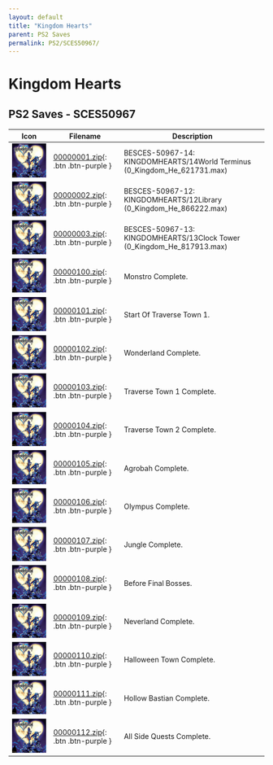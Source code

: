 ```yaml
---
layout: default
title: "Kingdom Hearts"
parent: PS2 Saves
permalink: PS2/SCES50967/
---
```

# Kingdom Hearts

## PS2 Saves - SCES50967

| Icon | Filename | Description |
|------|----------|-------------|
| ![Kingdom Hearts](icon0.png) | [00000001.zip](00000001.zip){: .btn .btn-purple } | BESCES-50967-14: KINGDOMHEARTS/14World Terminus (0_Kingdom_He_621731.max) |
| ![Kingdom Hearts](icon0.png) | [00000002.zip](00000002.zip){: .btn .btn-purple } | BESCES-50967-12: KINGDOMHEARTS/12Library (0_Kingdom_He_866222.max) |
| ![Kingdom Hearts](icon0.png) | [00000003.zip](00000003.zip){: .btn .btn-purple } | BESCES-50967-13: KINGDOMHEARTS/13Clock Tower (0_Kingdom_He_817913.max) |
| ![Kingdom Hearts](icon0.png) | [00000100.zip](00000100.zip){: .btn .btn-purple } | Monstro Complete. |
| ![Kingdom Hearts](icon0.png) | [00000101.zip](00000101.zip){: .btn .btn-purple } | Start Of Traverse Town 1. |
| ![Kingdom Hearts](icon0.png) | [00000102.zip](00000102.zip){: .btn .btn-purple } | Wonderland Complete. |
| ![Kingdom Hearts](icon0.png) | [00000103.zip](00000103.zip){: .btn .btn-purple } | Traverse Town 1 Complete. |
| ![Kingdom Hearts](icon0.png) | [00000104.zip](00000104.zip){: .btn .btn-purple } | Traverse Town 2 Complete. |
| ![Kingdom Hearts](icon0.png) | [00000105.zip](00000105.zip){: .btn .btn-purple } | Agrobah Complete. |
| ![Kingdom Hearts](icon0.png) | [00000106.zip](00000106.zip){: .btn .btn-purple } | Olympus Complete. |
| ![Kingdom Hearts](icon0.png) | [00000107.zip](00000107.zip){: .btn .btn-purple } | Jungle Complete. |
| ![Kingdom Hearts](icon0.png) | [00000108.zip](00000108.zip){: .btn .btn-purple } | Before Final Bosses. |
| ![Kingdom Hearts](icon0.png) | [00000109.zip](00000109.zip){: .btn .btn-purple } | Neverland Complete. |
| ![Kingdom Hearts](icon0.png) | [00000110.zip](00000110.zip){: .btn .btn-purple } | Halloween Town Complete. |
| ![Kingdom Hearts](icon0.png) | [00000111.zip](00000111.zip){: .btn .btn-purple } | Hollow Bastian Complete. |
| ![Kingdom Hearts](icon0.png) | [00000112.zip](00000112.zip){: .btn .btn-purple } | All Side Quests Complete. |
